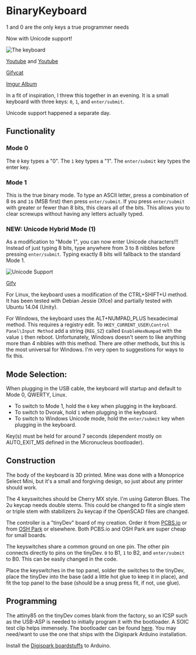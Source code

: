 # BinaryKeyboard
1 and 0 are the only keys a true programmer needs

Now with Unicode support! 

![The keyboard](https://i.imgur.com/pCbeucK.jpg)

[Youtube](https://youtu.be/qHAFpK-0hug) and [Youtube](https://www.youtube.com/watch?v=DmWm68NnIkk)

[Gifycat](https://gfycat.com/SophisticatedWeepyButterfly)

[Imgur Album](http://imgur.com/a/icKnR)


In a fit of inspiration, I threw this together in an evening. It is a small keyboard with three keys: `0`, `1`, and `enter/submit`.

Unicode support happened a separate day. 

## Functionality

### Mode 0
The `0` key types a "0". The `1` key types a "1". The `enter/submit` key types the enter key.

### Mode 1
This is the true binary mode. To type an ASCII letter, press a combination of 8 `0`s and `1`s (MSB first) then press `enter/submit`. If you press `enter/submit` with greater or fewer than 8 bits, this clears all of the bits. This allows you to clear screwups without having any letters actually typed. 

### NEW: Unicode Hybrid Mode (1)
As a modification to "Mode 1", you can now enter Unicode characters!!! Instead of just typing 8 bits, type anywhere from 3 to 8 nibbles before pressing `enter/submit`. Typing exactly 8 bits will fallback to the standard Mode 1.

![Unicode Support](https://i.imgur.com/tYvccpK.png)

[Gifv](https://i.imgur.com/321nCg8.gifv)

For Linux, the keyboard uses a modification of the CTRL+SHIFT+U method. It has been tested with Debian Jessie (Xfce) and partially tested with Ubuntu 14.04 (Unity).

For Windows, the keyboard uses the ALT+NUMPAD_PLUS hexadecimal method. This requires a registry edit. To `HKEY_CURRENT_USER\Control Panel\Input Method` add a string (`REG_SZ`) called `EnableHexNumpad` with the value `1` then reboot. Unfortunately, Windows doesn't seem to like anything more than 4 nibbles with this method. There are other methods, but this is the most universal for Windows. I'm very open to suggestions for ways to fix this. 



## Mode Selection:
When plugging in the USB cable, the keyboard will startup and default to Mode 0, QWERTY, Linux. 
* To switch to Mode 1, hold the `0` key when plugging in the keyboard. 
* To switch to Dvorak, hold `1` when plugging in the keyboard. 
* To switch to Windows Unicode mode, hold the `enter/submit` key when plugging in the keyboard. 

Key(s) must be held for around 7 seconds (dependent mostly on AUTO_EXIT_MS defined in the Micronucleus bootloader). 

## Construction
The body of the keyboard is 3D printed. Mine was done with a Monoprice Select Mini, but it's a small and forgiving design, so just about any printer should work.

The 4 keyswitches should be Cherry MX style. I'm using Gateron Blues. The 2u keycap needs double stems. This could be changed to fit a single stem or triple stem with stabilizers 2u keycap if the OpenSCAD files are changed. 

The controller is a "tinyDev" board of my creation. Order it from [PCBS.io](https://pcbs.io/share/8Dmor) or from [OSH Park](https://oshpark.com/shared_projects/nc7kkKFu) or elsewhere. Both PCBS.io and OSH Park are super cheap for small boards. 

The keyswitches share a common ground on one pin. The other pin connects directly to pins on the tinyDev. `0` to B1, `1` to B2, and `enter/submit` to B0. This can be easily changed in the code. 

Place the keyswitches in the top panel, solder the switches to the tinyDev, place the tinyDev into the base (add a little hot glue to keep it in place), and fit the top panel to the base (should be a snug press fit, if not, use glue). 


## Programming
The attiny85 on the tinyDev comes blank from the factory, so an ICSP such as the USB-ASP is needed to initially program it with the bootloader. A SOIC test clip helps immensely. The bootloader can be found [here](https://github.com/micronucleus/micronucleus). You may need/want to use the one that ships with the Digispark Arduino installation. 

Install the [Digispark boardstuffs](https://digistump.com/wiki/digispark/tutorials/connecting) to Arduino.
